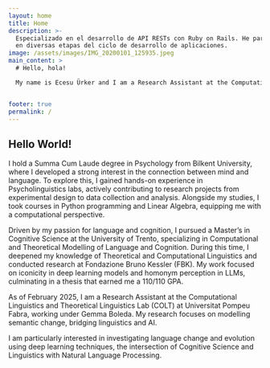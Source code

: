 ```yaml
---
layout: home
title: Home
description: >-
  Especializado en el desarrollo de API RESTs con Ruby on Rails. He participado
  en diversas etapas del ciclo de desarrollo de aplicaciones.
image: /assets/images/IMG_20200101_125935.jpeg
main_content: >
  # Hello, hola!

  My name is Ecesu Ürker and I am a Research Assistant at the Computational Linguistics and Theoretical Linguistics Lab (COLT) at Universitat Pompeu Fabra. My research interests are language change and evolution and modelling them using deep learning techniques. 


footer: true
permalink: /
---
```

## Hello World!

  I hold a Summa Cum Laude degree in Psychology from Bilkent University, where I developed a strong interest in the connection between mind and language. To explore this, I gained hands-on experience in Psycholinguistics labs, actively contributing to research projects from experimental design to data collection and analysis. Alongside my studies, I took courses in Python programming and Linear Algebra, equipping me with a computational perspective.

  Driven by my passion for language and cognition, I pursued a Master’s in Cognitive Science at the University of Trento, specializing in Computational and Theoretical Modelling of Language and Cognition. During this time, I deepened my knowledge of Theoretical and Computational Linguistics and conducted research at Fondazione Bruno Kessler (FBK). My work focused on iconicity in deep learning models and homonym perception in LLMs, culminating in a thesis that earned me a 110/110 GPA.

  As of February 2025, I am a Research Assistant at the Computational Linguistics and Theoretical Linguistics Lab (COLT) at Universitat Pompeu Fabra, working under Gemma Boleda. My research focuses on modelling semantic change, bridging linguistics and AI.

  I am particularly interested in investigating language change and evolution using deep learning techniques, the intersection of Cognitive Science and Linguistics with Natural Language Processing.

